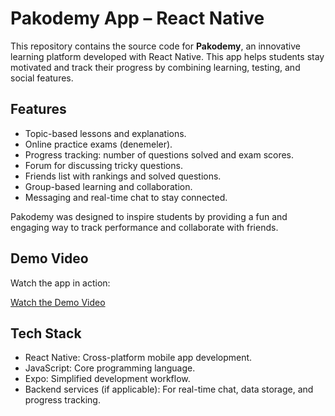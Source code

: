 # Pakodemy App – React Native

This repository contains the source code for **Pakodemy**, an innovative learning platform developed with React Native. This app helps students stay motivated and track their progress by combining learning, testing, and social features.

## Features

- Topic-based lessons and explanations.
- Online practice exams (denemeler).
- Progress tracking: number of questions solved and exam scores.
- Forum for discussing tricky questions.
- Friends list with rankings and solved questions.
- Group-based learning and collaboration.
- Messaging and real-time chat to stay connected.

Pakodemy was designed to inspire students by providing a fun and engaging way to track performance and collaborate with friends.

## Demo Video

Watch the app in action:

[Watch the Demo Video](https://www.youtube.com/shorts/1e3JlpXb7Bc)

## Tech Stack

- React Native: Cross-platform mobile app development.
- JavaScript: Core programming language.
- Expo: Simplified development workflow.
- Backend services (if applicable): For real-time chat, data storage, and progress tracking.

